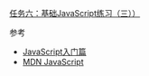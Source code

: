 [任务六：基础JavaScript练习（三））](http://ife.baidu.com/course/detail/id/107)  

参考  

- [JavaScript入门篇](http://www.imooc.com/view/36)
- [MDN JavaScript](https://developer.mozilla.org/zh-CN/docs/Web/JavaScript)